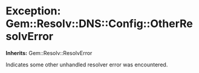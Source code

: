# Exception: Gem::Resolv::DNS::Config::OtherResolvError
**Inherits:** Gem::Resolv::ResolvError
    

Indicates some other unhandled resolver error was encountered.



